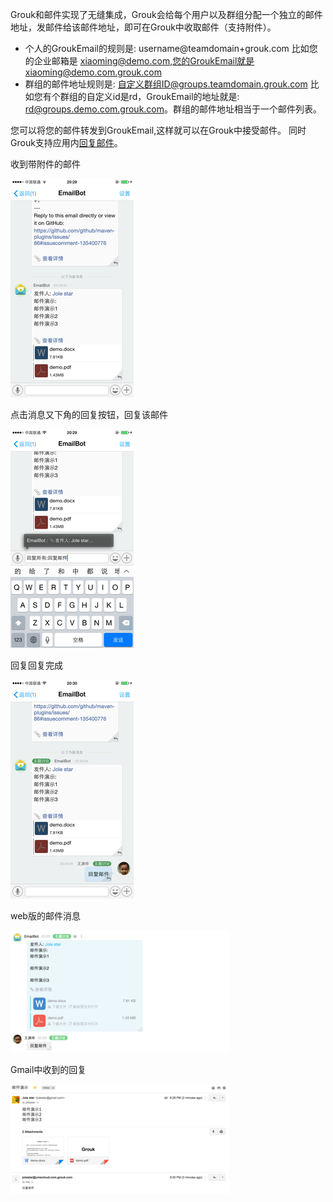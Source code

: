 Grouk和邮件实现了无缝集成，Grouk会给每个用户以及群组分配一个独立的邮件地址，发邮件给该邮件地址，即可在Grouk中收取邮件（支持附件）。

* 个人的GroukEmail的规则是: 
        username@teamdomain+grouk.com
比如您的企业邮箱是 xiaoming@demo.com,您的GroukEmail就是xiaoming@demo.com.grouk.com
* 群组的邮件地址规则是:
        自定义群组ID@groups.teamdomain.grouk.com
比如您有个群组的自定义id是rd，GroukEmail的地址就是: rd@groups.demo.com.grouk.com。群组的邮件地址相当于一个邮件列表。

您可以将您的邮件转发到GroukEmail,这样就可以在Grouk中接受邮件。
同时Grouk支持应用内[回复邮件](reply_email.md)。

收到带附件的邮件

![iOS版本邮件演示](imgs/email-demo-ios-350.png)

点击消息又下角的回复按钮，回复该邮件

![iOS版本邮件演示](imgs/email-reply-demo-ios-350.png)

回复回复完成

![iOS版本邮件演示](imgs/email-reply-demo2-ios-350.png)

web版的邮件消息

![web版的邮件消息](imgs/email-demo-web-350.png)

Gmail中收到的回复

![Gmail](imgs/email-demo-gmail-350.png)